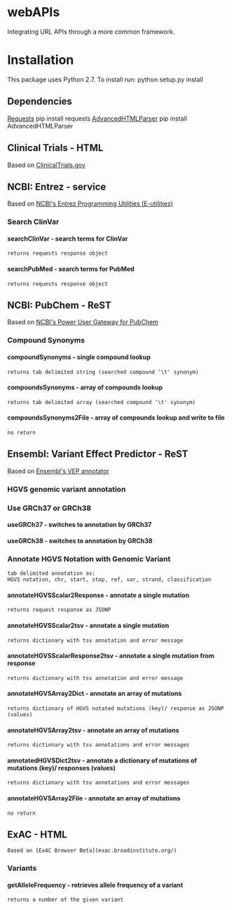 # webAPIs
Integrating URL APIs through a more common framework.
# Installation
This package uses Python 2.7.
To install run:
	python setup.py install
## Dependencies
[Requests](http://docs.python-requests.org/en/latest/)
	pip install requests
[AdvancedHTMLParser](https://pypi.python.org/pypi/AdvancedHTMLParser)
	pip install AdvancedHTMLParser
## Clinical Trials - HTML
Based on [ClinicalTrials.gov](https://clinicaltrials.gov/ct2/info/linking)
## NCBI: Entrez - service
Based on [NCBI's Entrez Programming Utilities (E-utilities)](http://www.ncbi.nlm.nih.gov/books/NBK25501/)
### Search ClinVar
#### searchClinVar - search terms for ClinVar
	returns requests response object
#### searchPubMed - search terms for PubMed
	returns requests response object
## NCBI: PubChem - ReST
Based on [NCBI's Power User Gateway for PubChem](http://www.ncbi.nlm.nih.gov/home/api.shtml)
### Compound Synonyms
#### compoundSynonyms - single compound lookup
	returns tab delimited string (searched compound '\t' synonym)
#### compoundsSynonyms - array of compounds lookup
	returns tab delimited array (searched compound '\t' synonym)
#### compoundsSynonyms2File - array of compounds lookup and write to file
	no return
## Ensembl: Variant Effect Predictor - ReST
Based on [Ensembl's VEP annotator](http://rest.ensembl.org/#Variation)
### HGVS genomic variant annotation
### Use GRCh37 or GRCh38
#### useGRCh37 - switches to annotation by GRCh37
#### useGRCh38 - switches to annotation by GRCh38
### Annotate HGVS Notation with Genomic Variant
	tab delimited annotation as:
	HGVS notation, chr, start, stop, ref, var, strand, classification
#### annotateHGVSScalar2Response - annotate a single mutation
	returns request response as JSONP
#### annotateHGVSScalar2tsv - annotate a single mutation
	returns dictionary with tsv annotation and error message
#### annotateHGVSScalarResponse2tsv - annotate a single mutation from response
	returns dictionary with tsv annotation and error message
#### annotateHGVSArray2Dict - annotate an array of mutations
	returns dictionary of HGVS notated mutations (key)/ response as JSONP (values)
#### annotateHGVSArray2tsv - annotate an array of mutations
	returns dictionary with tsv annotations and error messages
#### annotatedHGVSDict2tsv - annotate a dictionary of mutations of mutations (key)/ responses (values) 
	returns dictionary with tsv annotations and error messages
#### annotateHGVSArray2File - annotate an array of mutations
	no return
## ExAC - HTML
	Based on [ExAC Browser Beta](exac.broadinstitute.org/)
### Variants
#### getAlleleFrequency - retrieves allele frequency of a variant
	returns a number of the given variant
